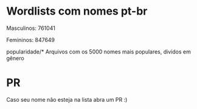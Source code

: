 # Wordlists com nomes pt-br

Masculinos: 761041

Femininos: 847649

popularidade/* Arquivos com os 5000 nomes mais populares, dividos em gênero

# PR

Caso seu nome não esteja na lista abra um PR :)
